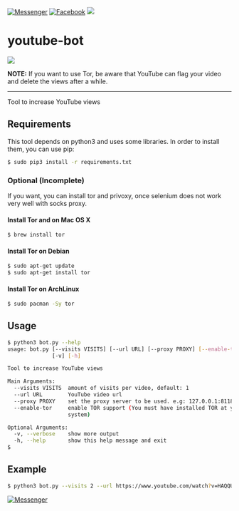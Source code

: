 [![Messenger](https://img.shields.io/badge/telegram-blue?style=for-the-badge&logo=telegram)](https://t.me/fikrado_hacker)
[![Facebook](https://img.shields.io/badge/facebook-black?style=for-the-badge&logo=Facebook)](https://facebook.com/fikrado4048063)
<img hight="100" src="https://edube.org/uploads/media/default/0001/01/f9650614a78d8e6dd04216c700704a22e9c30ff7.png">
# youtube-bot
<img hight="100" src="https://eteknix-eteknixltd.netdna-ssl.com/wp-content/uploads/2019/06/2-61-880x606.jpg" >

**NOTE:** If you want to use Tor, be aware that YouTube can flag your video and delete the views after a while.

---

Tool to increase YouTube views

## Requirements

This tool depends on python3 and uses some libraries. In order to install them, you can use pip:

```sh
$ sudo pip3 install -r requirements.txt
```

### Optional (Incomplete)

If you want, you can install tor and privoxy, once selenium does not work very well with socks proxy.

#### Install Tor and on Mac OS X

```sh
$ brew install tor
```

#### Install Tor on Debian

```sh
$ sudo apt-get update
$ sudo apt-get install tor
```

#### Install Tor on ArchLinux

```sh
$ sudo pacman -Sy tor
```

## Usage
```sh
$ python3 bot.py --help
usage: bot.py [--visits VISITS] [--url URL] [--proxy PROXY] [--enable-tor]
              [-v] [-h]

Tool to increase YouTube views

Main Arguments:
  --visits VISITS  amount of visits per video, default: 1
  --url URL        YouTube video url
  --proxy PROXY    set the proxy server to be used. e.g: 127.0.0.1:8118
  --enable-tor     enable TOR support (You must have installed TOR at your
                   system)

Optional Arguments:
  -v, --verbose    show more output
  -h, --help       show this help message and exit
$
```

## Example
```sh
$ python3 bot.py --visits 2 --url https://www.youtube.com/watch?v=HAQQUDbuudY --verbose
```
[![Messenger](https://img.shields.io/badge/YouTube-red?style=for-the-badge&logo=Youtube)](https://youtube.com/c/FikradoHacker)

